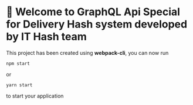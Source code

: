 # 🚀 Welcome to GraphQL Api Special for Delivery Hash system developed by IT Hash team

This project has been created using **webpack-cli**, you can now run

```
npm start
```

or

```
yarn start
```

to start your application
